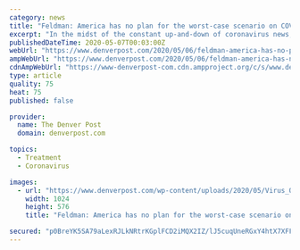 ```yaml
---
category: news
title: "Feldman: America has no plan for the worst-case scenario on COVID-19"
excerpt: "In the midst of the constant up-and-down of coronavirus news, both from science and the markets, it’s easy to lose sight of the scariest scenario of them all: the one where there’s no magic"
publishedDateTime: 2020-05-07T00:03:00Z
webUrl: "https://www.denverpost.com/2020/05/06/feldman-america-has-no-plan-for-the-worst-case-scenario-on-covid-19/"
ampWebUrl: "https://www.denverpost.com/2020/05/06/feldman-america-has-no-plan-for-the-worst-case-scenario-on-covid-19/amp/"
cdnAmpWebUrl: "https://www-denverpost-com.cdn.ampproject.org/c/s/www.denverpost.com/2020/05/06/feldman-america-has-no-plan-for-the-worst-case-scenario-on-covid-19/amp/"
type: article
quality: 75
heat: 75
published: false

provider:
  name: The Denver Post
  domain: denverpost.com

topics:
  - Treatment
  - Coronavirus

images:
  - url: "https://www.denverpost.com/wp-content/uploads/2020/05/Virus_Outbreak_Vaccine_Race_57204.jpg?w=1024&h=576"
    width: 1024
    height: 576
    title: "Feldman: America has no plan for the worst-case scenario on COVID-19"

secured: "p0BreYK5SA79aLexRJLkNRtrKGplFCD2iMQX2IZ/lJ5cuqUneRGxY4htX7XFF2QKHI3BwRuyCx1xWdKHwvtxQxUu9HDEbEwepsmZ3qDlYsQrMtIzbKeBd+JFuC3chDDsCFub19y1RWxWPhB2YPbf1FbJ7IRWJfz7B/qEONOleXnpERPeY87tWYX9HUXMvsCIoPa6Yk3wBd3Z1jipEN8TEmVcbAlNTw7Fh4jKaxMj6IkyjZTV+JNOKms3zdsTMYKEWvCmCx4iWe3ot7lVY5uabR1Uj1RY7gq5Xq7X2A14rb7uPq6fw1OjYT58smA42omHf7LoW3JuaixYdQJASi79k2YV4FXutUYYoW1eF+VigJ5hJE9QSPGufYrKLR5/JAteJ5BYqD/RvwkmPJZbE8zayTxk2SkVyDyha2Y4iaKnPT4tH6yjRv7YKoqA2HZkvIIKSGnzDu18FdAd8iz2WXCMlzujm/qsnTSYLeqI1L254+w=;7++ZKU8F6DpESrrm2s7sbA=="
---
```


